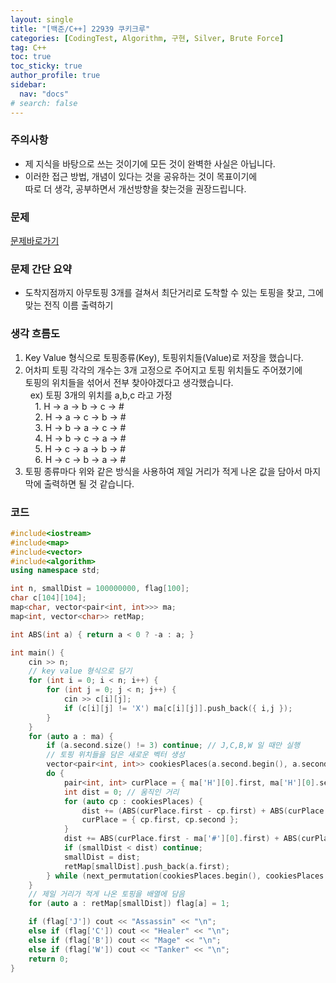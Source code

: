 ```yaml
---
layout: single
title: "[백준/C++] 22939 쿠키크루"
categories: [CodingTest, Algorithm, 구현, Silver, Brute Force]
tag: C++
toc: true
toc_sticky: true
author_profile: true
sidebar:
  nav: "docs"
# search: false
---
```


### 주의사항
<div class="notice--warning">
  <ul>
      <li>제 지식을 바탕으로 쓰는 것이기에 모든 것이 완벽한 사실은 아닙니다.</li>
      <li>이러한 접근 방법, 개념이 있다는 것을 공유하는 것이 목표이기에<br /> 따로 더 생각, 공부하면서 개선방향을 찾는것을 권장드립니다.</li>
  </ul>
</div>

### 문제
[문제바로가기](https://www.acmicpc.net/problem/22939)
<br/>

### 문제 간단 요약
<ul>
  <li>도착지점까지 아무토핑 3개를 걸쳐서 최단거리로 도착할 수 있는 토핑을 찾고, 그에 맞는 전직 이름 출력하기</li>
</ul>

### 생각 흐름도
<ol>
  <li>Key Value 형식으로 토핑종류(Key), 토핑위치들(Value)로 저장을 했습니다.</li>
  <li>어차피 토핑 각각의 개수는 3개 고정으로 주어지고 토핑 위치들도 주어졌기에 <br>
  토핑의 위치들을 섞어서 전부 찾아야겠다고 생각했습니다.</li>
  &nbsp; ex) 토핑 3개의 위치를 a,b,c 라고 가정 <br>
  &nbsp; &nbsp; 1. H -> a -> b -> c -> # <br>
  &nbsp; &nbsp; 2. H -> a -> c -> b -> # <br>
  &nbsp; &nbsp; 3. H -> b -> a -> c -> # <br>
  &nbsp; &nbsp; 4. H -> b -> c -> a -> # <br>
  &nbsp; &nbsp; 5. H -> c -> a -> b -> # <br>
  &nbsp; &nbsp; 6. H -> c -> b -> a -> # <br>
  <li>토핑 종류마다 위와 같은 방식을 사용하여 제일 거리가 적게 나온 값을 담아서 마지막에 출력하면 될 것 같습니다.</li>
</ol>

### 코드
```c++
#include<iostream>
#include<map>
#include<vector>
#include<algorithm>
using namespace std;

int n, smallDist = 100000000, flag[100];
char c[104][104];
map<char, vector<pair<int, int>>> ma;
map<int, vector<char>> retMap;

int ABS(int a) { return a < 0 ? -a : a; }

int main() {
	cin >> n;
	// key value 형식으로 담기
	for (int i = 0; i < n; i++) {
		for (int j = 0; j < n; j++) {
			cin >> c[i][j];
			if (c[i][j] != 'X') ma[c[i][j]].push_back({ i,j });
		}
	}
	for (auto a : ma) {
		if (a.second.size() != 3) continue; // J,C,B,W 일 때만 실행
		// 토핑 위치들을 담은 새로운 벡터 생성
		vector<pair<int, int>> cookiesPlaces(a.second.begin(), a.second.end());
		do {
			pair<int, int> curPlace = { ma['H'][0].first, ma['H'][0].second }; // 시작 위치
			int dist = 0; // 움직인 거리
			for (auto cp : cookiesPlaces) {
				dist += (ABS(curPlace.first - cp.first) + ABS(curPlace.second - cp.second));
				curPlace = { cp.first, cp.second };
			}
			dist += ABS(curPlace.first - ma['#'][0].first) + ABS(curPlace.second - ma['#'][0].second); // 도착 지점
			if (smallDist < dist) continue;
			smallDist = dist;
			retMap[smallDist].push_back(a.first);
		} while (next_permutation(cookiesPlaces.begin(), cookiesPlaces.end()));
	}
	// 제일 거리가 적게 나온 토핑을 배열에 담음
	for (auto a : retMap[smallDist]) flag[a] = 1;

	if (flag['J']) cout << "Assassin" << "\n";
	else if (flag['C']) cout << "Healer" << "\n";
	else if (flag['B']) cout << "Mage" << "\n";
	else if (flag['W']) cout << "Tanker" << "\n";
	return 0;
}
```




